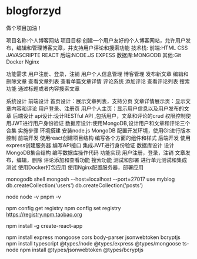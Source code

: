# blogforzyd
做个项目加油！


项目名称:个人博客网站
项目目标:创建一个用户友好的个人博客网站，允许用户发布，编辑和管理博客文章，并支持用户评论和搜索功能
技术栈:
    前端:HTML CSS JAVASCRIPTE REACT
    后端:NODE.JS EXPESS
    数据库:MONGODB
    其他:Git Docker Nginx

功能需求
    用户注册、登录，注销
    用户个人信息管理
博客管理
    发布新文章
    编辑和删除文章
    查看文章列表
    查看单篇文章详情
评论系统
    添加评论
    查看评论列表
搜索功能
    通过标题或者内容搜索文章

系统设计
    前端设计
        首页设计：展示文章列表，支持分页
        文章详情展示页：显示文章内容和评论
        用户登录、注册页
        用户个人主页：显示用户信息以及用户发布的文章
    后端设计
        api设计:设计RESTful API ,包括用户，文章和评论的crud
        权限控制使用JWT进行用户身份验证
        数据库设计:使用MongoDB,设计用户和文章和评论三个合集
实施步骤
    环境搭建
        安装node.js MongoDB
        配置开发环境，使用Git进行版本控制
    前端开发
        使用react创建项目结构
        编写各个方面的组件和样式
    后端开发
        使用express创建服务器
        编写API接口
        集成JWT进行身份验证
    数据库设计
        设计MongoDB集合结构
        编写数据库操作代码
    功能实现
        用户注册，登录，注销
        文章发布，编辑，删除
        评论添加和查看功能
        搜索功能
    测试和部署
        进行单元测试和集成测试
        使用Docker打包应用
        使用Nginx配置服务器，部署应用

monogodb shell
    mongosh --host=localhost --port=27017
    use myblog
    db.createCollection('users')
    db.createCollection('posts')

node 
    node -v
    pnpm -v

npm config get registry
npm config set registry https://registry.npm.taobao.org

npm install -g create-react-app


npm install express mongoose cors body-parser jsonwebtoken bcryptjs
npm install typescript @types/node @types/express @types/mongoose ts-node
npm install @types/jsonwebtoken @types/bcryptjs

